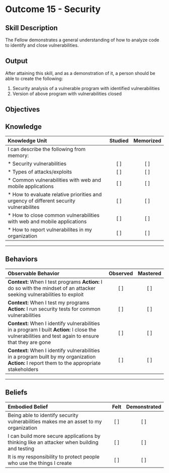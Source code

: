 # Outcome 15 - Security

**Skill Description**
----------
The Fellow demonstrates a general understanding of how to analyze code to identify and close vulnerabilities.

**Output**
----------
After attaining this skill, and as a demonstration of it, a person should be able to create the following:

1. Security analysis of a vulnerable program with identified vulnerabilities
2. Version of above program with vulnerabilities closed


**Objectives**
----------
## **Knowledge**


| Knowledge Unit   |      Studied      | Memorized |
|:-------------|:------------------:|:--------:|
| I can describe the following from memory: | | |
| * Security vulnerabilities | [ ] | [ ]  |
| * Types of attacks/exploits     | [ ] | [ ]  |
| * Common vulnerabilities with web and mobile applications     | [ ] | [ ]  |
| * How to evaluate relative priorities and urgency of different security vulnerabilites    | [ ] | [ ]  |
| * How to close common vulnerabilities with web and mobile applications     | [ ] | [ ]  |
| * How to report vulnerabilites in my organization     | [ ] | [ ]  |


----------


## **Behaviors**

| Observable Behavior   |      Observed      | Mastered |
|:-------------|:------------------:|:--------:|
| **Context:** When I test programs **Action:** I do so with the mindset of an attacker seeking vulnerabilities to exploit | [ ] | [ ]  |
| **Context:** When I test my programs **Action:** I run security tests for common vulnerabilities | [ ] | [ ]  |
| **Context:** When I identify vulnerabilities in a program I built **Action:** I close the vulnerabilities and test again to ensure that they are gone | [ ] | [ ]  |
| **Context:** When I identify vulnerabilities in a program built by my organization **Action:** I report them to the appropriate stakeholders | [ ] | [ ]  |



----------


## **Beliefs**


| Embodied Belief   |      Felt      | Demonstrated |
|:-------------|:------------------:|:--------:|
| Being able to identify security vulnerabilities makes me an asset to my organization | [ ] | [ ]  |
| I can build more secure applications by thinking like an attacker when building and testing | [ ] | [ ]  |
| It is my responsibility to protect people who use the things I create | [ ] | [ ]  |



